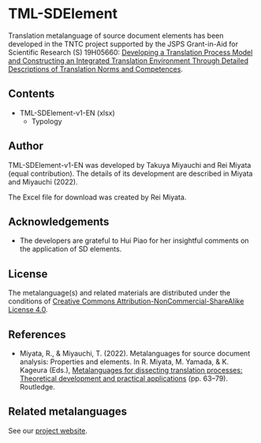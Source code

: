 # TML-SDElement

Translation metalanguage of source document elements has been developed in the TNTC project supported by the JSPS Grant-in-Aid for Scientific Research (S) 19H05660: [Developing a Translation Process Model and Constructing an Integrated Translation Environment Through Detailed Descriptions of Translation Norms and Competences](https://tntc.p.u-tokyo.ac.jp/en/).

## Contents

* TML-SDElement-v1-EN (xlsx)
    * Typology

## Author

TML-SDElement-v1-EN was developed by Takuya Miyauchi and Rei Miyata (equal contribution). The details of its development are described in Miyata and Miyauchi (2022).

The Excel file for download was created by Rei Miyata.

## Acknowledgements

* The developers are grateful to Hui Piao for her insightful comments on the application of SD elements.

## License

The metalanguage(s) and related materials are distributed under the conditions of [Creative Commons Attribution-NonCommercial-ShareAlike License 4.0](https://creativecommons.org/licenses/by-nc-sa/4.0/).

## References

* Miyata, R., & Miyauchi, T. (2022). Metalanguages for source document analysis: Properties and elements. In R. Miyata, M. Yamada, & K. Kageura (Eds.), [Metalanguages for dissecting translation processes: Theoretical development and practical applications](https://doi.org/10.4324/9781003250852) (pp. 63–79). Routledge.

## Related metalanguages

See our [project website](https://tntc-project.github.io/).
